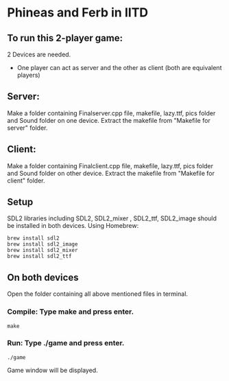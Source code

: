 # Phineas and Ferb in IITD

## To run this 2-player game:
2 Devices are needed.
- One player can act as server and the other as client (both are equivalent players)
  
## Server: 
 Make a folder containing Finalserver.cpp file, makefile, lazy.ttf, pics folder and Sound folder on one device.
 Extract the makefile from "Makefile for server" folder.
## Client: 
 Make a folder containing Finalclient.cpp file, makefile, lazy.ttf, pics folder and Sound folder on other device. 
 Extract the makefile from "Makefile for client" folder.

## Setup
 SDL2 libraries including SDL2, SDL2_mixer , SDL2_ttf, SDL2_image should be installed in both devices.
 Using Homebrew:
```
brew install sdl2
brew install sdl2_image
brew install sdl2_mixer
brew install sdl2_ttf
```

## On both devices

Open the folder containing all above mentioned files in terminal.

### Compile: Type make and press enter.
```
make
```
### Run: Type ./game and press enter.
```
./game
```
Game window will be displayed.


